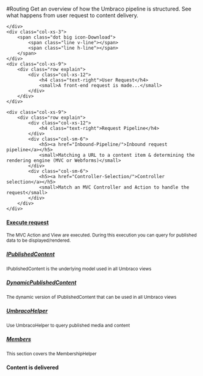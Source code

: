 #Routing
Get an overview of how the Umbraco pipeline is structured. See what happens from user request to content delivery.

<div class="row implementation">
	<div class="col-sm-12"></div>
</div>

<div class="row">
	<div class="col-xs-3 point">

	</div>
	<div class="col-xs-3">
		<span class="dot big icon-Download">
			<span class="line v-line"></span>
			<span class="line h-line"></span>
		</span>
	</div>
	<div class="col-xs-9">
		<div class="row explain">
			<div class="col-xs-12">
				<h4 class="text-right">User Request</h4>
				<small>A front-end request is made...</small>
			</div>
		</div>
	</div>
</div>

<div class="row">
	<div class="col-xs-3">
		<span class="dot big icon-Tactics">
			<span class="line v-line top"></span>
			<span class="line v-line"></span>
			<span class="line h-line"></span>
		</span>
		<span class="dot small">
			<span class="line v-line"></span>
			<span class="line h-line"></span>
		</span>
	</div>

	<div class="col-xs-9">
		<div class="row explain">
			<div class="col-xs-12">
				<h4 class="text-right">Request Pipeline</h4>
			</div>
			<div class="col-sm-6">
				<h5><a href="Inbound-Pipeline/">Inbound request pipeline</a></h5>
				<small>Matching a URL to a content item & determining the rendering engine (MVC or Webforms)</small>
			</div>
			<div class="col-sm-6">
				<h5><a href="Controller-Selection/">Controller selection</a></h5>
				<small>Match an MVC Controller and Action to handle the request</small>
			</div>
		</div>
	</div>
</div>

<div class="row">
	<div class="col-xs-3">
		<span class="dot big icon-Flash">
			<span class="line v-line top"></span>
			<span class="line v-line"></span>
			<span class="line h-line"></span>
		</span>
		<span class="dot small">
			<span class="line v-line"></span>
			<span class="line h-line"></span>
		</span>
		<span class="dot small">
			<span class="line v-line"></span>
			<span class="line h-line"></span>
		</span>
	</div>
	<div class="col-xs-9">
		<div class="row explain">
			<div class="col-xs-12">
				<h4 class="text-right"><a href="Execute-Request/">Execute request</a></h4>
				<small>The MVC Action and View are executed. During this execution you can query for published data to be displayed/rendered.</small>
			</div>
			<div class="col-sm-6">
				<h5><a href="../../Reference/Querying/IPublishedContent/">IPublishedContent</a></h5>
				<small>IPublishedContent is the underlying model used in all Umbraco views</small>
			</div>
			<div class="col-sm-6">
				<h5><a href="../../Reference/Querying/DynamicPublishedContent/">DynamicPublishedContent</a></h5>
				<small>The dynamic version of IPublishedContent that can be used in all Umbraco views</small>
			</div>
			<div class="col-sm-6">
				<h5><a href="../../Reference/Querying/UmbracoHelper/">UmbracoHelper</a></h5>
				<small>Use UmbracoHelper to query published media and content</small>
			</div>
			<div class="col-sm-6">
				<h5><a href="../../Reference/Querying/MembershipHelper/">Members</a></h5>
				<small>This section covers the MembershipHelper</small>
			</div>
		</div>
	</div>
</div>

<div class="row">
	<div class="col-xs-3">
		<span class="dot big icon-Article">
			<span class="line v-line top"></span>
			<span class="line h-line"></span>
		</span>
	</div>
	<div class="col-xs-9">
		<div class="row explain">
			<div class="col-xs-12">
				<h4 class="text-right">Content is delivered</h4>
			</div>
		</div>
	</div>
</div>
